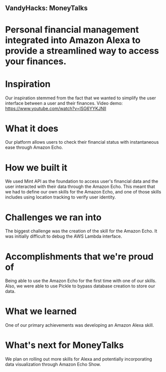 ## VandyHacks: MoneyTalks
# Personal financial management integrated into Amazon Alexa to provide a streamlined way to access your finances.
# Inspiration
Our inspiration stemmed from the fact that we wanted to simplify the user interface between a user and their finances.
Video demo: https://www.youtube.com/watch?v=lSG6YYKJNlI

# What it does
Our platform allows users to check their financial status with instantaneous ease through Amazon Echo.

# How we built it
We used Mint API as the foundation to access user's financial data and the user interacted with their data through the Amazon Echo. This meant that we had to define our own skills for the Amazon Echo, and one of those skills includes using location tracking to verify user identity.

# Challenges we ran into
The biggest challenge was the creation of the skill for the Amazon Echo. It was initially difficult to debug the AWS Lambda interface.

# Accomplishments that we're proud of
Being able to use the Amazon Echo for the first time with one of our skills. Also, we were able to use Pickle to bypass database creation to store our data.

# What we learned
One of our primary achievements was developing an Amazon Alexa skill.

# What's next for MoneyTalks
We plan on rolling out more skills for Alexa and potentially incorporating data visualization through Amazon Echo Show.
